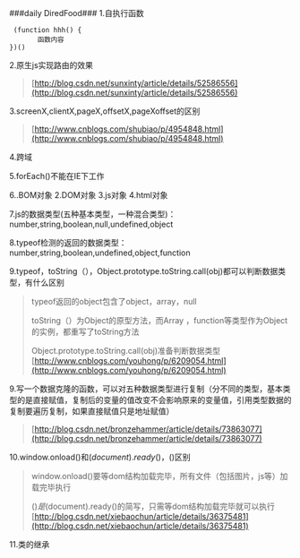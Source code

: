 
###daily DiredFood###
1.自执行函数

     (function hhh() {
           函数内容
    })()
2.原生js实现路由的效果

> [http://blog.csdn.net/sunxinty/article/details/52586556](http://blog.csdn.net/sunxinty/article/details/52586556)

3.screenX,clientX,pageX,offsetX,pageXoffset的区别
> [http://www.cnblogs.com/shubiao/p/4954848.html](http://www.cnblogs.com/shubiao/p/4954848.html)

4.跨域

5.forEach()不能在IE下工作

6..BOM对象 2.DOM对象 3.js对象 4.html对象 

7.js的数据类型(五种基本类型，一种混合类型)：number,string,boolean,null,undefined,object

8.typeof检测的返回的数据类型：number,string,boolean,undefined,object,function

9.typeof，toString（），Object.prototype.toString.call(obj)都可以判断数据类型，有什么区别
> typeof返回的object包含了object，array，null
> 
> toString（）为Object的原型方法，而Array ，function等类型作为Object的实例，都重写了toString方法
> 
> Object.prototype.toString.call(obj)准备判断数据类型
> [http://www.cnblogs.com/youhong/p/6209054.html](http://www.cnblogs.com/youhong/p/6209054.html)


9.写一个数据克隆的函数，可以对五种数据类型进行复制（分不同的类型，基本类型的是直接赋值，复制后的变量的值改变不会影响原来的变量值，引用类型数据的复制要遍历复制，如果直接赋值只是地址赋值）
> [http://blog.csdn.net/bronzehammer/article/details/73863077](http://blog.csdn.net/bronzehammer/article/details/73863077)

10.window.onload()和$(document).ready()，$()区别
> window.onload()要等dom结构加载完毕，所有文件（包括图片，js等）加载完毕执行
> 
> $()是$(document).ready()的简写，只需等dom结构加载完毕就可以执行
> [http://blog.csdn.net/xiebaochun/article/details/36375481](http://blog.csdn.net/xiebaochun/article/details/36375481)

11.类的继承


